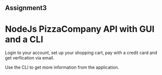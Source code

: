 ## Assignment3
# NodeJs PizzaCompany API with GUI and a CLI

Login to your account, set up your shopping cart, pay with a credit card and get verfication via email.

Use the CLI to get more information from the application.
